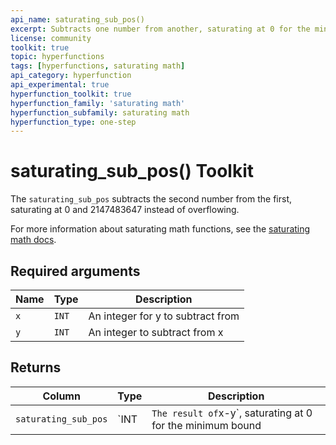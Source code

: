 ```yaml
---
api_name: saturating_sub_pos()
excerpt: Subtracts one number from another, saturating at 0 for the minimum bound
license: community
toolkit: true
topic: hyperfunctions
tags: [hyperfunctions, saturating math]
api_category: hyperfunction
api_experimental: true
hyperfunction_toolkit: true
hyperfunction_family: 'saturating math'
hyperfunction_subfamily: saturating math
hyperfunction_type: one-step
---
```


# saturating_sub_pos()  <tag type="toolkit">Toolkit</tag><tag type="experimental-toolkit" content="Experimental" />
The `saturating_sub_pos` subtracts the second number from the first, saturating at 0 and 2147483647 instead of overflowing.

For more information about saturating math functions, see the
[saturating math docs][saturating-math-docs].

## Required arguments

|Name|Type|Description|
|-|-|-|
|`x`|`INT`| An integer for y to subtract from |
|`y`|`INT`| An integer to subtract from x |

## Returns

|Column|Type|Description|
|-|-|-|
|`saturating_sub_pos` |`INT|` The result of `x-y`, saturating at 0 for the minimum bound |


[saturating-math-docs]: /api/:currentVersion:/hyperfunctions/saturating_math/
